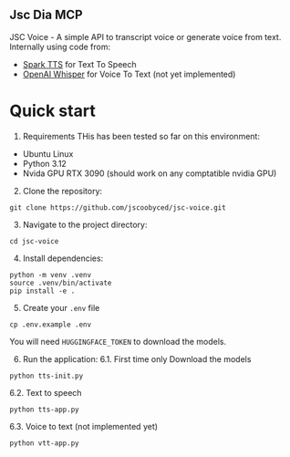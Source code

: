 ## Jsc Dia MCP

JSC Voice - A simple API to transcript voice or generate voice from text.
Internally using code from:
- [Spark TTS](https://github.com/SparkAudio/Spark-TTS.git) for Text To Speech
- [OpenAI Whisper](https://github.com/openai/whisper) for Voice To Text (not yet implemented)

# Quick start

1. Requirements
THis has been tested so far on this environment:
- Ubuntu Linux
- Python 3.12
- Nvida GPU RTX 3090 (should work on any comptatible nvidia GPU)

2. Clone the repository:
```
git clone https://github.com/jscoobyced/jsc-voice.git
```

3. Navigate to the project directory:
```
cd jsc-voice
```

4. Install dependencies:
```
python -m venv .venv
source .venv/bin/activate
pip install -e .
```

5. Create your `.env` file
```
cp .env.example .env
```
You will need `HUGGINGFACE_TOKEN` to download the models.

6. Run the application:
6.1. First time only
Download the models
```
python tts-init.py
```

6.2. Text to speech
```
python tts-app.py
```

6.3. Voice to text (not implemented yet)
```
python vtt-app.py
```